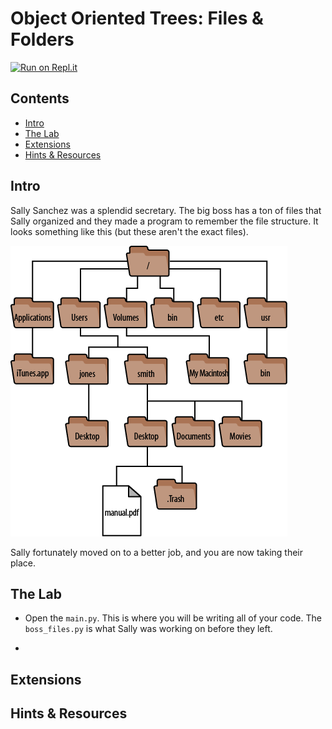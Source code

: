# Object Oriented Trees: Files & Folders

[![Run on Repl.it](https://repl.it/badge/github/upperlinecode/<INSERT_GITHUB_EXTENSION>)](https://repl.it/github/upperlinecode/<INSERT_GITHUB_EXTENSION>)

## Contents

- [Intro](#intro)
- [The Lab](#the-lab)
- [Extensions](#extensions)
- [Hints & Resources](#hints--resources)

## Intro

Sally Sanchez was a splendid secretary. The big boss has a ton of files that Sally organized and they made a program to remember the file structure. It looks something like this (but these aren't the exact files).

![Tree diagram of file path structure](./file_structure.png)

Sally fortunately moved on to a better job, and you are now taking their place.

## The Lab

- Open the `main.py`. This is where you will be writing all of your code. The `boss_files.py` is what Sally was working on before they left.

- 

## Extensions

## Hints & Resources